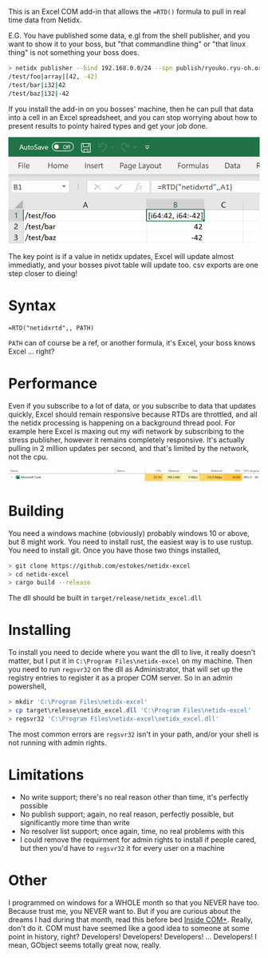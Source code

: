 This is an Excel COM add-in that allows the `=RTD()` formula to pull in real time data from Netidx.

E.G. You have published some data, e.gl from the shell publisher, and you want to show it to your boss, but "that commandline thing" or "that linux thing" is not something your boss does.
```bash
> netidx publisher --bind 192.168.0.0/24 --spn publish/ryouko.ryu-oh.org@RYU-OH.ORG
/test/foo|array|[42, -42]
/test/bar|i32|42
/test/baz|i32|-42
```

If you install the add-in on you bosses' machine, then he can pull that data into a cell in an Excel spreadsheet, and you can stop worrying about how to present results to pointy haired types and get your job done.

![Example](example.png)

The key point is if a value in netidx updates, Excel will update almost immediatly, and your bosses pivot table will update too. csv exports are one step closer to dieing!
# Syntax

```
=RTD("netidxrtd",, PATH)
```

`PATH` can of course be a ref, or another formula, it's Excel, your boss knows Excel ... right?

# Performance 

Even if you subscribe to a lot of data, or you subscribe to data that updates quickly, Excel should remain responsive because RTDs are throttled, and all the netidx processing is happening on a background thread pool. For example here Excel is maxing out my wifi network by subscribing to the stress publisher, however it remains completely responsive. It's actually pulling in 2 million updates per second, and that's limited by the network, not the cpu.

![Performance](perf.png)

# Building

You need a windows machine (obviously) probably windows 10 or above, but 8 might work. You need to install rust, the easiest way is to use rustup. You need to install git. Once you have those two things installed,

```bash
> git clone https://github.com/estokes/netidx-excel
> cd netidx-excel
> cargo build --release
```

The dll should be built in `target/release/netidx_excel.dll`

# Installing

To install you need to decide where you want the dll to live, it really doesn't matter, but I put it in `C:\Program Files\netidx-excel` on my machine. Then you need to run `regsvr32` on the dll as Administrator, that will set up the registry entries to register it as a proper COM server. So in an admin powershell,

```powershell
> mkdir 'C:\Program Files\netidx-excel'
> cp target\release\netidx_excel.dll 'C:\Program Files\netidx-excel'
> regsvr32 'C:\Program Files\netidx-excel\netidx_excel.dll'
```

The most common errors are `regsvr32` isn't in your path, and/or your shell is not running with admin rights.

# Limitations

- No write support; there's no real reason other than time, it's perfectly possible
- No publish support; again, no real reason, perfectly possible, but significantly more time than write
- No resolver list support; once again, time, no real problems with this
- I could remove the requirment for admin rights to install if people cared, but then you'd have to `regsvr32` it for every user on a machine

# Other

I programmed on windows for a WHOLE month so that you NEVER have too. Because trust me, you NEVER want to. But if you are curious about the dreams I had during that month, read this before bed [Inside COM+](https://www.thrysoee.dk/InsideCOM+/ch05c.htm). Really, don't do it. COM must have seemed like a good idea to someone at some point in history, right? Developers! Developers! Developers! ... Developers! I mean, GObject seems totally great now, really.
